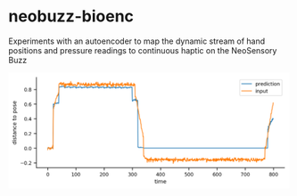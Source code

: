 # neobuzz-bioenc
Experiments with an autoencoder to map the dynamic stream of hand positions and pressure readings to continuous haptic on the NeoSensory Buzz 


![alt text](https://github.com/kshatilov/neobuzz-bioenc/blob/main/good_pred.png?raw=true)
